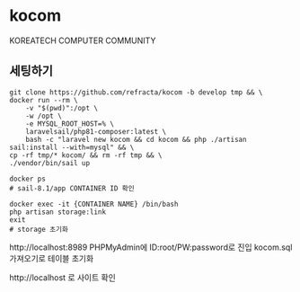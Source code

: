 # kocom
KOREATECH COMPUTER COMMUNITY

## 세팅하기
```
git clone https://github.com/refracta/kocom -b develop tmp && \
docker run --rm \
    -v "$(pwd)":/opt \
    -w /opt \
    -e MYSQL_ROOT_HOST=% \
    laravelsail/php81-composer:latest \
    bash -c "laravel new kocom && cd kocom && php ./artisan sail:install --with=mysql" && \
cp -rf tmp/* kocom/ && rm -rf tmp && \
./vendor/bin/sail up
```

```
docker ps
# sail-8.1/app CONTAINER ID 확인
```

```
docker exec -it {CONTAINER NAME} /bin/bash
php artisan storage:link
exit
# storage 초기화
```
http://localhost:8989 PHPMyAdmin에 ID:root/PW:password로 진입
kocom.sql 가져오기로 테이블 초기화

http://localhost 로 사이트 확인
